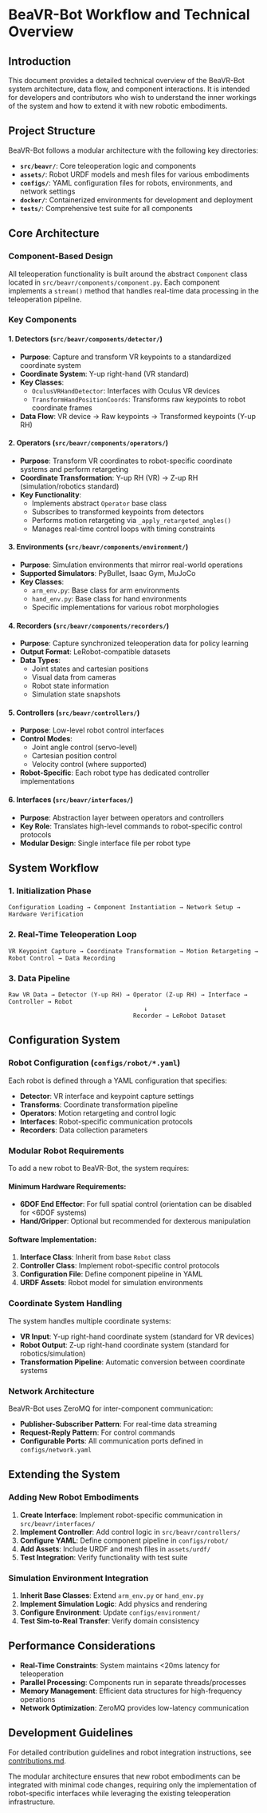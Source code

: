 # BeaVR-Bot Workflow and Technical Overview

## Introduction
This document provides a detailed technical overview of the BeaVR-Bot system architecture, data flow, and component interactions. It is intended for developers and contributors who wish to understand the inner workings of the system and how to extend it with new robotic embodiments.

## Project Structure

BeaVR-Bot follows a modular architecture with the following key directories:

- **`src/beavr/`**: Core teleoperation logic and components
- **`assets/`**: Robot URDF models and mesh files for various embodiments
- **`configs/`**: YAML configuration files for robots, environments, and network settings
- **`docker/`**: Containerized environments for development and deployment
- **`tests/`**: Comprehensive test suite for all components

## Core Architecture

### Component-Based Design

All teleoperation functionality is built around the abstract `Component` class located in `src/beavr/components/component.py`. Each component implements a `stream()` method that handles real-time data processing in the teleoperation pipeline.

### Key Components

#### 1. Detectors (`src/beavr/components/detector/`)
- **Purpose**: Capture and transform VR keypoints to a standardized coordinate system
- **Coordinate System**: Y-up right-hand (VR standard)
- **Key Classes**:
  - `OculusVRHandDetector`: Interfaces with Oculus VR devices
  - `TransformHandPositionCoords`: Transforms raw keypoints to robot coordinate frames
- **Data Flow**: VR device → Raw keypoints → Transformed keypoints (Y-up RH)

#### 2. Operators (`src/beavr/components/operators/`)
- **Purpose**: Transform VR coordinates to robot-specific coordinate systems and perform retargeting
- **Coordinate Transformation**: Y-up RH (VR) → Z-up RH (simulation/robotics standard)
- **Key Functionality**:
  - Implements abstract `Operator` base class
  - Subscribes to transformed keypoints from detectors
  - Performs motion retargeting via `_apply_retargeted_angles()`
  - Manages real-time control loops with timing constraints

#### 3. Environments (`src/beavr/components/environment/`)
- **Purpose**: Simulation environments that mirror real-world operations
- **Supported Simulators**: PyBullet, Isaac Gym, MuJoCo
- **Key Classes**:
  - `arm_env.py`: Base class for arm environments
  - `hand_env.py`: Base class for hand environments
  - Specific implementations for various robot morphologies

#### 4. Recorders (`src/beavr/components/recorders/`)
- **Purpose**: Capture synchronized teleoperation data for policy learning
- **Output Format**: LeRobot-compatible datasets
- **Data Types**:
  - Joint states and cartesian positions
  - Visual data from cameras
  - Robot state information
  - Simulation state snapshots

#### 5. Controllers (`src/beavr/controllers/`)
- **Purpose**: Low-level robot control interfaces
- **Control Modes**:
  - Joint angle control (servo-level)
  - Cartesian position control
  - Velocity control (where supported)
- **Robot-Specific**: Each robot type has dedicated controller implementations

#### 6. Interfaces (`src/beavr/interfaces/`)
- **Purpose**: Abstraction layer between operators and controllers
- **Key Role**: Translates high-level commands to robot-specific control protocols
- **Modular Design**: Single interface file per robot type

## System Workflow

### 1. Initialization Phase
```
Configuration Loading → Component Instantiation → Network Setup → Hardware Verification
```

### 2. Real-Time Teleoperation Loop
```
VR Keypoint Capture → Coordinate Transformation → Motion Retargeting → Robot Control → Data Recording
```

### 3. Data Pipeline
```
Raw VR Data → Detector (Y-up RH) → Operator (Z-up RH) → Interface → Controller → Robot
                                      ↓
                                   Recorder → LeRobot Dataset
```

## Configuration System

### Robot Configuration (`configs/robot/*.yaml`)

Each robot is defined through a YAML configuration that specifies:

- **Detector**: VR interface and keypoint capture settings
- **Transforms**: Coordinate transformation pipeline
- **Operators**: Motion retargeting and control logic
- **Interfaces**: Robot-specific communication protocols
- **Recorders**: Data collection parameters

### Modular Robot Requirements

To add a new robot to BeaVR-Bot, the system requires:

#### Minimum Hardware Requirements:
- **6DOF End Effector**: For full spatial control (orientation can be disabled for <6DOF systems)
- **Hand/Gripper**: Optional but recommended for dexterous manipulation

#### Software Implementation:
1. **Interface Class**: Inherit from base `Robot` class
2. **Controller Class**: Implement robot-specific control protocols
3. **Configuration File**: Define component pipeline in YAML
4. **URDF Assets**: Robot model for simulation environments

### Coordinate System Handling

The system handles multiple coordinate systems:

- **VR Input**: Y-up right-hand coordinate system (standard for VR devices)
- **Robot Output**: Z-up right-hand coordinate system (standard for robotics/simulation)
- **Transformation Pipeline**: Automatic conversion between coordinate systems

### Network Architecture

BeaVR-Bot uses ZeroMQ for inter-component communication:

- **Publisher-Subscriber Pattern**: For real-time data streaming
- **Request-Reply Pattern**: For control commands
- **Configurable Ports**: All communication ports defined in `configs/network.yaml`

## Extending the System

### Adding New Robot Embodiments

1. **Create Interface**: Implement robot-specific communication in `src/beavr/interfaces/`
2. **Implement Controller**: Add control logic in `src/beavr/controllers/`
3. **Configure YAML**: Define component pipeline in `configs/robot/`
4. **Add Assets**: Include URDF and mesh files in `assets/urdf/`
5. **Test Integration**: Verify functionality with test suite

### Simulation Environment Integration

1. **Inherit Base Classes**: Extend `arm_env.py` or `hand_env.py`
2. **Implement Simulation Logic**: Add physics and rendering
3. **Configure Environment**: Update `configs/environment/`
4. **Test Sim-to-Real Transfer**: Verify domain consistency

## Performance Considerations

- **Real-Time Constraints**: System maintains <20ms latency for teleoperation
- **Parallel Processing**: Components run in separate threads/processes
- **Memory Management**: Efficient data structures for high-frequency operations
- **Network Optimization**: ZeroMQ provides low-latency communication

## Development Guidelines

For detailed contribution guidelines and robot integration instructions, see [contributions.md](contributions.md).

The modular architecture ensures that new robot embodiments can be integrated with minimal code changes, requiring only the implementation of robot-specific interfaces while leveraging the existing teleoperation infrastructure. 